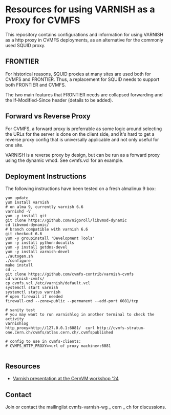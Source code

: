 # Resources for using VARNISH as a Proxy for CVMFS

This repository contains configurations and information for using VARNISH as a http proxy in CVMFS deployments, as an alternative for the commonly used SQUID proxy.

## FRONTIER

For historical reasons, SQUID proxies at many sites are used both for CVMFS and FRONTIER. Thus, a replacement for SQUID needs to support both FRONTIER and CVMFS.

The two main features that FRONTIER needs are collapsed forwarding and the If-Modified-Since header (details to be added).

## Forward vs Reverse Proxy

For CVMFS, a forward proxy is preferrable as some logic around selecting the URLs for the server is done on the client side, and it's hard to get a reverse proxy config that is universally applicable and not only useful for one site.

VARNISH is a reverse proxy by design, but can be run as a forward proxy using the dynamic vmod. See cvmfs.vcl for an example.

## Deployment Instructions

The following instructions have been tested on a fresh almalinux 9 box:


```
yum update
yum install varnish
# on alma 9, currently varnish 6.6
varnishd -V
yum -y install git
git clone https://github.com/nigoroll/libvmod-dynamic
cd libvmod-dynamic/
# branch compatible with varnish 6.6
git checkout 6.6
yum -y groupinstall 'Development Tools'
yum -y install python-docutils
yum -y install getdns-devel
yum -y install varnish-devel
./autogen.sh
./configure
make install
cd ..
git clone https://github.com/cvmfs-contrib/varnish-cvmfs
cd varnish-cvmfs/
cp cvmfs.vcl /etc/varnish/default.vcl
systemctl start varnish
systemctl status varnish
# open firewall if needed 
firewall-cmd --zone=public --permanent --add-port 6081/tcp

# sanity test
# you may want to run varnishlog in another terminal to check the activity 
varnishlog
http_proxy=http://127.0.0.1:6081/  curl http://cvmfs-stratum-one.cern.ch/cvmfs/atlas.cern.ch/.cvmfspublished

# config to use in cvmfs-clients:
# CVMFS_HTTP_PROXY=<url of proxy machine>:6081


```
## Resources

* [Varnish presentation at the CernVM workshop '24](https://indico.cern.ch/event/1347727/contributions/5673368/attachments/2927909/5140554/CVMFS%20Workshop%202024%20-vanish%20and%20jump%20combined.pdf)

## Contact

Join or contact the  mailinglist cvmfs-varnish-wg _ cern _ ch for discussions. 

